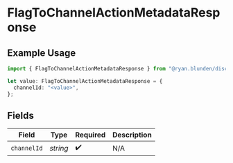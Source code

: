 # FlagToChannelActionMetadataResponse

## Example Usage

```typescript
import { FlagToChannelActionMetadataResponse } from "@ryan.blunden/discord/models/components";

let value: FlagToChannelActionMetadataResponse = {
  channelId: "<value>",
};
```

## Fields

| Field              | Type               | Required           | Description        |
| ------------------ | ------------------ | ------------------ | ------------------ |
| `channelId`        | *string*           | :heavy_check_mark: | N/A                |